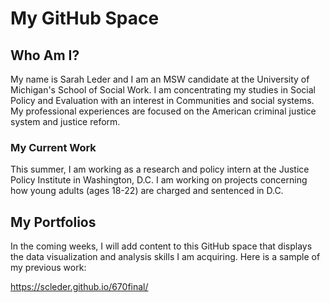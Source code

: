 # My GitHub Space

## Who Am I?

My name is Sarah Leder and I am an MSW candidate at the University of Michigan's School of Social Work. I am concentrating my studies in Social Policy and Evaluation with an interest in Communities and social systems. My professional experiences are focused on the American criminal justice system and justice reform. 

### My Current Work

This summer, I am working as a research and policy intern at the Justice Policy Institute in Washington, D.C. I am working on projects concerning how young adults (ages 18-22) are charged and sentenced in D.C.

## My Portfolios 
In the coming weeks, I will add content to this GitHub space that displays the data visualization and analysis skills I am acquiring. Here is a sample of my previous work:
 
https://scleder.github.io/670final/
